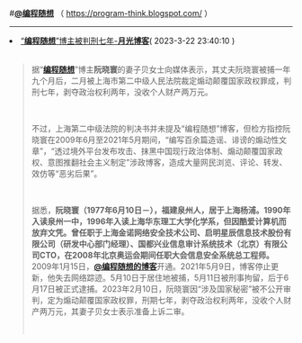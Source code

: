 #<strong><a href="https://program-think.blogspot.com/">@编程随想</a></strong> （ https://program-think.blogspot.com/ ）
<hr>
<li><a href="https://www.williamlong.info/archives/7112.html">“<strong>编程随想</strong>”博主被判刑七年-<strong>月光博客</strong></a>( 2023-3-22 23:40:10 )</li>
<br>
<blockquote>
<p>据“<strong><a href="https://program-think.blogspot.com/">编程随想</a></strong>”博主<strong>阮晓寰</strong>的妻子贝女士向媒体表示，其丈夫阮晓寰被捕一年九个月后，二月被上海市第二中级人民法院裁定煽动颠覆国家政权罪成，判刑七年，剥夺政治权利两年，没收个人财产两万元。
</p><br>
<p>不过，上海第二中级法院的判决书并未提及“编程随想”博客，但检方指控阮晓寰在2009年6月至2021年5月期间，“编写百余篇造谣、诽谤的煽动性文章”，“透过境外平台发布攻击、抹黑中国现行政治体制、煽动颠覆国家政权、意图推翻社会主义制定”涉政博客，造成大量网民浏览、评论、转发、效仿等“恶劣后果”。
</p><br>
<p>据悉，<strong>阮晓寰（1977年6月10日－），福建泉州人，居于上海杨浦。1990年入读泉州一中，1996年入读上海华东理工大学化学系，但因酷爱计算机而放弃文凭。曾任职于上海金诺网络安全技术公司、启明星辰信息技术股份有限公司（研发中心部门经理）、国都兴业信息审计系统技术（北京）有限公司CTO，在2008年北京奥运会期间任职大会信息安全系统总工程师。</strong>2009年1月15日，<strong><a href="https://program-think.blogspot.com/">@编程随想的博客</a></strong>开通。2021年5月9日，博客停止更新，他失去网络踪迹。5月10日于居住地被捕，5月11日被刑事拘留，后于6月17日被正式逮捕。2023年2月10日，阮晓寰因“涉及国家秘密”被不公开审判，定为煽动颠覆国家政权罪，刑期七年，剥夺政治权利两年，没收个人财产两万元，其妻子贝女士表示准备上诉二审。
</p><br>
</blockquote>
